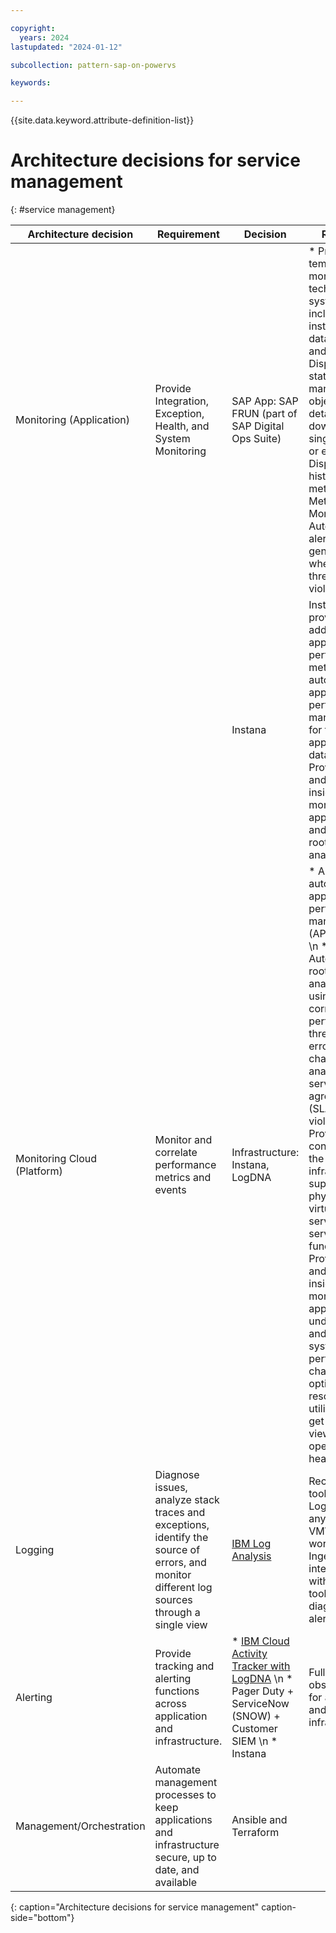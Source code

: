 ```yaml
---

copyright:
  years: 2024
lastupdated: "2024-01-12"

subcollection: pattern-sap-on-powervs

keywords:

---
```


{{site.data.keyword.attribute-definition-list}}

# Architecture decisions for service management
{: #service management}

| Architecture decision    | Requirement | Decision | Rationale |
|----|----|----|----|
| Monitoring (Application)    |Provide Integration, Exception, Health, and System Monitoring                                                                                 |SAP App: SAP FRUN (part of SAP Digital Ops Suite)                                                              |* Provides templates for monitoring of technical systems including their instances, databases, and hosts. \n * Displays the status of managed objects and detailed drill down to each single metric or event. Displays the history of each metric in the Metric Monitor. \n * Automatic alert generation when thresholds are violated.|
 | | |Instana                                                                                                        |Instana provides additional application performance metrics and automates application performance management for the web, app, and database tiers. Provides data and actionable insights to monitor the applications and automate root-cause analysis. |
| Monitoring Cloud (Platform) | Monitor and correlate performance metrics and events                                                                                         | Infrastructure: Instana, LogDNA                                                                                | * A fully automated application performance management (APM) solution \n * Automates root-cause analysis by using event correlation, performance thresholds, errors, changes, and analysis of service level agreement (SLA) violations. \n * Provides full context across the application infrastructure supporting all physical, virtual, and serverless services and functions \n * Provides data and actionable insights to monitor the applications, understand and respond to system-wide performance changes, optimize resource utilization, and get a unified view of operational health.                                                    |
| Logging                     |Diagnose issues, analyze stack traces and exceptions, identify the source of errors, and monitor different log sources through a single view| [IBM Log Analysis](/docs/log-analysis?topic=log-analysis-getting-started)                 | Recommended tool for infra Logging for any non-VMWare workloads. Ingestion and integration with other tools for diagnosis and alerts|
| Alerting                    |Provide tracking and alerting functions across application and infrastructure.| * [IBM Cloud Activity Tracker with LogDNA](/docs/power-iaas?topic=power-iaas-at-events) \n * Pager Duty + ServiceNow (SNOW) + Customer SIEM \n * Instana|Full stack observability for application and infrastructure| IBM Cloud Activity Tracker provides interfaces to capture, store, view, search, and monitor API activity and supports the configuration of alerts to send notifications on one or more target channels
|Management/Orchestration|Automate management processes to keep applications and infrastructure secure, up to date, and available|Ansible and Terraform| |
{: caption="Architecture decisions for service management" caption-side="bottom"}
